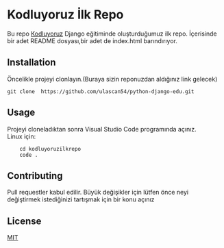 # Kodluyoruz İlk Repo

Bu repo [Kodluyoruz](https://www.kodluyoruz.com) Django eğitiminde oluşturduğumuz ilk repo. İçerisinde bir adet README dosyası,bir adet de index.html barındırıyor.

## Installation

Öncelikle projeyi clonlayın.(Buraya sizin reponuzdan aldığınız link gelecek)

`git clone  https://github.com/ulascan54/python-django-edu.git`

## Usage

Projeyi cloneladıktan sonra Visual Studio Code programında açınız.
<br>
Linux için:

```
    cd kodluyoruzilkrepo
    code .
```

## Contributing

Pull requestler kabul edilir. Büyük değişikler için lütfen önce neyi değiştirmek istediğinizi tartışmak için bir konu açınız

## License

[MIT](https://www.kodluyoruz.com)


